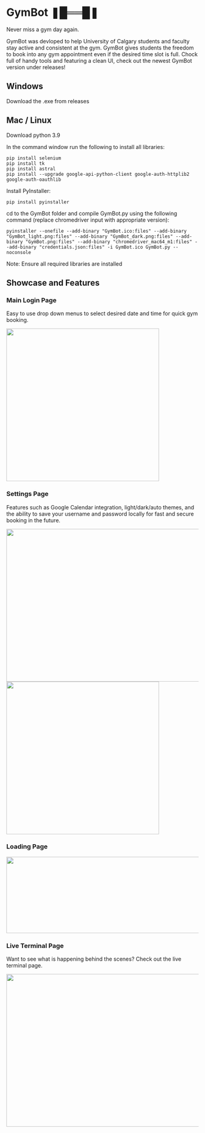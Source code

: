 # GymBot  ❚█══█❚

Never miss a gym day again. 

GymBot was devloped to help University of Calgary students and faculty stay active and consistent at the gym. GymBot gives students the freedom to book into any gym appointment even if the desired time slot is full. Chock full of handy tools and featuring a clean UI, check out the newest GymBot version under releases!

## Windows
Download the .exe from releases

## Mac / Linux
Download python 3.9

In the command window run the following to install all libraries:
```
pip install selenium
pip install tk
pip install astral
pip install --upgrade google-api-python-client google-auth-httplib2 google-auth-oauthlib
```
Install PyInstaller:
```
pip install pyinstaller
```
cd to the GymBot folder and compile GymBot.py using the following command (replace chromedriver input with appropriate version):
```
pyinstaller --onefile --add-binary "GymBot.ico:files" --add-binary "GymBot_light.png:files" --add-binary "GymBot_dark.png:files" --add-binary "GymBot.png:files" --add-binary "chromedriver_mac64_m1:files" --add-binary "credentials.json:files" -i GymBot.ico GymBot.py --noconsole
```

Note: Ensure all required libraries are installed

## Showcase and Features

### Main Login Page
Easy to use drop down menus to select desired date and time for quick gym booking.

<img src="https://user-images.githubusercontent.com/48495712/157930115-50ecd877-c75b-4ed6-b30c-dd4a2543eb58.png" width="400" height="400" />

### Settings Page
Features such as Google Calendar integration, light/dark/auto themes, and the ability to save your username and password locally for fast and secure booking in the future.

<img src="https://user-images.githubusercontent.com/48495712/157930326-c3772f4b-193c-44e9-a4c4-8ecc26b08a01.png" width="600" height="400" />

<img src="https://user-images.githubusercontent.com/48495712/157931048-76468c72-4fa1-4459-8d41-4dc321971c63.png" width="400" height="400" />

### Loading Page

<img src="https://user-images.githubusercontent.com/48495712/157931315-e5e80e54-9623-4ebc-9d2f-2b9ca4490a8e.png" width="600" height="200" />

### Live Terminal Page
Want to see what is happening behind the scenes? Check out the live terminal page. 

<img src="https://user-images.githubusercontent.com/48495712/157931718-66038fe1-e1d9-4746-85d7-3f47a7fd1347.png" width="600" height="400" />

